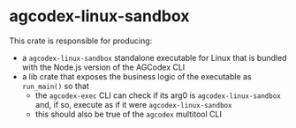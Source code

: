 # agcodex-linux-sandbox

This crate is responsible for producing:

- a `agcodex-linux-sandbox` standalone executable for Linux that is bundled with the Node.js version of the AGCodex CLI
- a lib crate that exposes the business logic of the executable as `run_main()` so that
  - the `agcodex-exec` CLI can check if its arg0 is `agcodex-linux-sandbox` and, if so, execute as if it were `agcodex-linux-sandbox`
  - this should also be true of the `agcodex` multitool CLI
